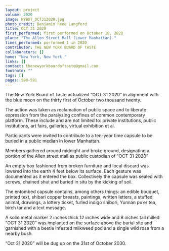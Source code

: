 ```yaml
---
layout: project
volume: 2020
image: NYBOT_OCT312020.jpg
photo_credit: Benjamin Reed Langford
title: OCT 31 2020
first_performed: first performed on October 10, 2020
place: "The Allen Street Mall (Lower Manhattan) "
times_performed: performed 1 in 2020
contributor: THE NEW YORK BOARD OF TASTE
collaborators: []
home: "New York, New York "
links: []
contact: thenewyorkboardoftaste@gmail.com
footnote: ""
tags: []
pages: 590-591
---
```


The New York Board of Taste actualized “OCT 31 2020” in alignment with the blue moon on the thirty first of October two thousand twenty.

The action was taken as reclamation of public space and to liberate expression from the paralyzing confines of common contemporary platform. These include and are not limited to: private institutions, public institutions, art fairs, galleries, virtual exhibition et al.

Participants were invited to contribute to a ten-year time capsule to be buried in a public median in lower Manhattan.

Members gathered around midnight and broke ground, designating a portion of the Allen street mall as public custodian of “OCT 31 2020”

An empty box fashioned from broken furniture and local discard was lowered into the earth 4 feet below its surface. Each gesture was documented as it entered the box. Collectively the capsule was sealed with screws, chained shut and buried in situ by the kicking of soil.

The entombed capsule contains, among others things: an edible bouquet, printed text, shibari copper breasts, paintings, written letters, a stuffed animal, drawings, a lottery ticket, furled indigo shibori, Yunnan pu’er tea, birch tar and a text message.

A solid metal marker 2 inches thick 12 inches wide and 8 inches tall milled “OCT 31 2020” was implanted on the surface above the burial site and garnished with a beetle infested milkweed pod and a single wild rose from a nearby bush.

“Oct 31 2020” will be dug up on the 31st of October 2030.
